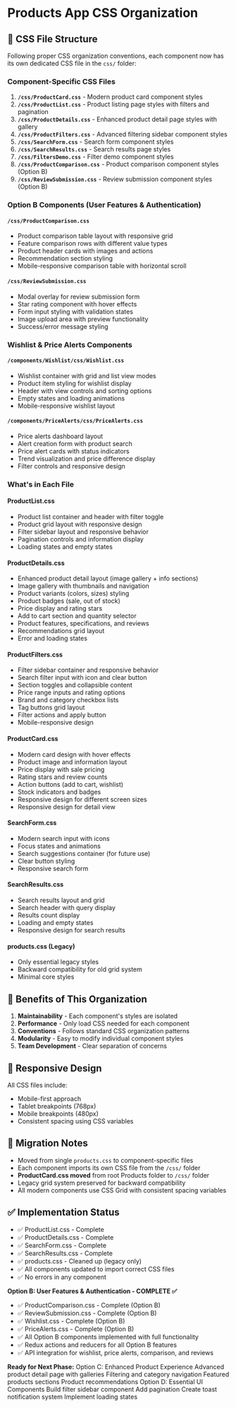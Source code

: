 # Products App CSS Organization

## 📁 CSS File Structure

Following proper CSS organization conventions, each component now has its own dedicated CSS file in the `css/` folder:

### Component-Specific CSS Files

1. **`/css/ProductCard.css`** - Modern product card component styles
2. **`/css/ProductList.css`** - Product listing page styles with filters and pagination
3. **`/css/ProductDetails.css`** - Enhanced product detail page styles with gallery
4. **`/css/ProductFilters.css`** - Advanced filtering sidebar component styles
5. **`/css/SearchForm.css`** - Search form component styles
6. **`/css/SearchResults.css`** - Search results page styles
7. **`/css/FiltersDemo.css`** - Filter demo component styles
8. **`/css/ProductComparison.css`** - Product comparison component styles (Option B)
9. **`/css/ReviewSubmission.css`** - Review submission component styles (Option B)

### Option B Components (User Features & Authentication)

#### `/css/ProductComparison.css`
- Product comparison table layout with responsive grid
- Feature comparison rows with different value types
- Product header cards with images and actions
- Recommendation section styling
- Mobile-responsive comparison table with horizontal scroll

#### `/css/ReviewSubmission.css`
- Modal overlay for review submission form
- Star rating component with hover effects
- Form input styling with validation states
- Image upload area with preview functionality
- Success/error message styling

### Wishlist & Price Alerts Components

#### `/components/Wishlist/css/Wishlist.css`
- Wishlist container with grid and list view modes
- Product item styling for wishlist display
- Header with view controls and sorting options
- Empty states and loading animations
- Mobile-responsive wishlist layout

#### `/components/PriceAlerts/css/PriceAlerts.css`
- Price alerts dashboard layout
- Alert creation form with product search
- Price alert cards with status indicators
- Trend visualization and price difference display
- Filter controls and responsive design

### What's in Each File

#### ProductList.css
- Product list container and header with filter toggle
- Product grid layout with responsive design
- Filter sidebar layout and responsive behavior
- Pagination controls and information display
- Loading states and empty states

#### ProductDetails.css
- Enhanced product detail layout (image gallery + info sections)
- Image gallery with thumbnails and navigation
- Product variants (colors, sizes) styling
- Product badges (sale, out of stock)
- Price display and rating stars
- Add to cart section and quantity selector
- Product features, specifications, and reviews
- Recommendations grid layout
- Error and loading states

#### ProductFilters.css
- Filter sidebar container and responsive behavior
- Search filter input with icon and clear button
- Section toggles and collapsible content
- Price range inputs and rating options
- Brand and category checkbox lists
- Tag buttons grid layout
- Filter actions and apply button
- Mobile-responsive design

#### ProductCard.css
- Modern card design with hover effects
- Product image and information layout
- Price display with sale pricing
- Rating stars and review counts
- Action buttons (add to cart, wishlist)
- Stock indicators and badges
- Responsive design for different screen sizes
- Responsive design for detail view

#### SearchForm.css
- Modern search input with icons
- Focus states and animations
- Search suggestions container (for future use)
- Clear button styling
- Responsive search form

#### SearchResults.css
- Search results layout and grid
- Search header with query display
- Results count display
- Loading and empty states
- Responsive design for search results

#### products.css (Legacy)
- Only essential legacy styles
- Backward compatibility for old grid system
- Minimal core styles

## 🎯 Benefits of This Organization

1. **Maintainability** - Each component's styles are isolated
2. **Performance** - Only load CSS needed for each component
3. **Conventions** - Follows standard CSS organization patterns
4. **Modularity** - Easy to modify individual component styles
5. **Team Development** - Clear separation of concerns

## 📱 Responsive Design

All CSS files include:
- Mobile-first approach
- Tablet breakpoints (768px)
- Mobile breakpoints (480px)
- Consistent spacing using CSS variables

## 🔄 Migration Notes

- Moved from single `products.css` to component-specific files
- Each component imports its own CSS file from the `/css/` folder
- **ProductCard.css moved** from root Products folder to `/css/` folder
- Legacy grid system preserved for backward compatibility
- All modern components use CSS Grid with consistent spacing variables

## ✅ Implementation Status

- ✅ ProductList.css - Complete
- ✅ ProductDetails.css - Complete  
- ✅ SearchForm.css - Complete
- ✅ SearchResults.css - Complete
- ✅ products.css - Cleaned up (legacy only)
- ✅ All components updated to import correct CSS files
- ✅ No errors in any component

**Option B: User Features & Authentication - COMPLETE ✅**
- ✅ ProductComparison.css - Complete (Option B)
- ✅ ReviewSubmission.css - Complete (Option B)
- ✅ Wishlist.css - Complete (Option B)
- ✅ PriceAlerts.css - Complete (Option B)
- ✅ All Option B components implemented with full functionality
- ✅ Redux actions and reducers for all Option B features
- ✅ API integration for wishlist, price alerts, comparison, and reviews

**Ready for Next Phase:**
Option C: Enhanced Product Experience
Advanced product detail page with galleries
Filtering and category navigation
Featured products sections
Product recommendations
Option D: Essential UI Components
Build filter sidebar component
Add pagination
Create toast notification system
Implement loading states